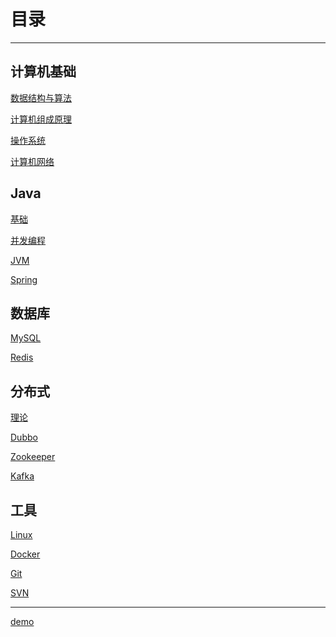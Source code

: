 # 目录





---

## 计算机基础

[数据结构与算法]()

[计算机组成原理]()

[操作系统]()

[计算机网络]()

## Java

[基础]()

[并发编程]()

[JVM]()

[Spring](docs/Spring.md)

## 数据库

[MySQL]()

[Redis](docs/Redis.md)

## 分布式

[理论]()

[Dubbo]()

[Zookeeper]()

[Kafka]()


## 工具

[Linux]()

[Docker]()

[Git]()

[SVN]()

---

[demo](https://blog.csdn.net/Hazer_/article/details/120462563)
